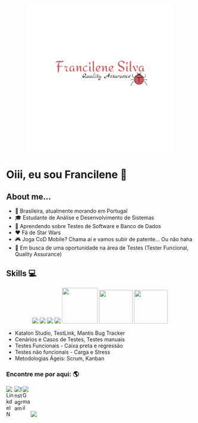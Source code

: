 
<p align="center">
  <a href="#">
    <img align="center" width="400" height="400" src="fran.png" />
  </a>
</p>

<p align="center">
  <a href="https://github.com/anuraghazra/github-readme-stats">
  </a>
  <!-- <a href="https://github.com/anuraghazra/github-readme-stats">
    <img
      align="center"
      height="165"
      src="https://github-readme-stats.vercel.app/api?username=fraancilene&count_private=true&show_icons=true&custom_title=Github%20Status&hide=issues"
    />
  </a> -->
</p>

# Oiii, eu sou Francilene :wave:

## About me...

* :round_pushpin: Brasileira, atualmente morando em Portugal
* :mortar_board: Estudante de Análise e Desenvolvimento de Sistemas
* :seedling: Aprendendo sobre Testes de Software e Banco de Dados
* :hearts: Fã de Star Wars
* :video_game: Joga CoD Mobile? Chama aí e vamos subir de patente... Ou não haha
* :mag_right: Em busca de uma oportunidade na área de Testes (Tester Funcional, Quality Assurance)

## Skills :computer:

<div style="text-align: center;">
  <img src="https://img.icons8.com/color/96/000000/java-coffee-cup-logo--v2.png"/>
  <img src="https://img.icons8.com/officel/90/000000/selenium-test-automation.png"/>
  <img src="https://img.icons8.com/color/96/000000/oracle-logo.png"/>
  <img src="https://img.icons8.com/color/96/000000/microsoft-sql-server.png"/>
  <img height="96" width="96" src="https://cdn.jsdelivr.net/npm/simple-icons@v5/icons/apachejmeter.svg" />
  <img height="90" width="90" src="https://cdn.jsdelivr.net/npm/simple-icons@v5/icons/microsoftexcel.svg" />
  <img height="90" width="90" src="https://cdn.jsdelivr.net/npm/simple-icons@v5/icons/microsoftword.svg" />

</div>
   
* Katalon Studio, TestLink, Mantis Bug Tracker 
* Cenários e Casos de Testes, Testes manuais
* Testes Funcionais - Caixa preta  e regressão
* Testes não funcionais - Carga e Stress
* Metodologias Ágeis: Scrum, Kanban


### Encontre me por aqui: :earth_americas:

<a target="_blank" href="https://www.linkedin.com/in/francilene-silva/">
  <img align="left" alt="LinkdeIN" width="22px" src="https://cdn.jsdelivr.net/npm/simple-icons@v3/icons/linkedin.svg" />
</a>
<a target="_blank" href="https://www.instagram.com/fraanpss/">
  <img align="left" alt="Instagram" width="22px" src="https://cdn.jsdelivr.net/npm/simple-icons@v3/icons/instagram.svg" />
</a>
<a target="_blank" href="mailto:francilenesilva.fps10@gmail.com">
  <img align="left" alt="Gmail" width="22px" src="https://cdn.jsdelivr.net/npm/simple-icons@v3/icons/gmail.svg" />
</a> </br></br></br>




<img
      align="center"
      src="https://github-readme-stats.vercel.app/api/top-langs/?username=fraancilene&layout=compact"
 />

<!--![Snake animation](https://github.com/fraancilene/fraancilene/blob/output/github-contribution-grid-snake.svg)-->



